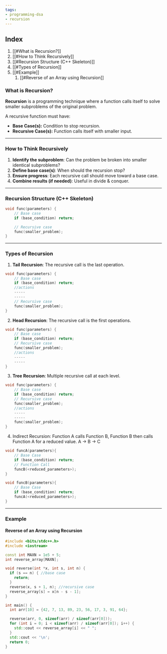```yaml
---
tags:
- programming-dsa
- recursion
---
```


## Index 

1. [[#What is Recursion?]]
2. [[#How to Think Recursively]]
3. [[#Recursion Structure (C++ Skeleton)]]
4. [[#Types of Recursion]]
5. [[#Example]]
	1. [[#Reverse of an Array using Recursion]]
### What is Recursion?

**Recursion** is a programming technique where a function calls itself to solve smaller subproblems of the original problem.

A recursive function must have:
- **Base Case(s):** Condition to stop recursion.
- **Recursive Case(s):** Function calls itself with smaller input.

---

### How to Think Recursively

1. **Identify the subproblem**: Can the problem be broken into smaller identical subproblems?
2. **Define base case(s)**: When should the recursion stop?
3. **Ensure progress**: Each recursive call should move toward a base case.
4. **Combine results (if needed)**: Useful in divide & conquer.

---

### Recursion Structure (C++ Skeleton)

```cpp
void func(parameters) {
    // Base case
    if (base_condition) return;

    // Recursive case
    func(smaller_problem);
}
```

---

### Types of Recursion 

1. **Tail Recursion**: The recursive call is the last operation.
```cpp
void func(parameters) {
    // Base case
    if (base_condition) return;
	//actions 
	----- 
	-----
    // Recursive case
    func(smaller_problem);
}
```

2. **Head Recursion**: The recursive call is the first operations.
```cpp
void func(parameters) {
    // Base case
    if (base_condition) return;
    // Recursive case
    func(smaller_problem);
	//actions 
	----- 
	-----
}
```
3. **Tree Recursion**: Multiple recursive call at each level.
```cpp
void func(parameters) {
    // Base case
    if (base_condition) return;
    // Recursive case
    func(smaller_problem);
	//actions 
	----- 
	-----
	func(smaller_problem);
}
```
4. Indirect Recursion: Function A calls Function B, Function B then calls Function A for a reduced value. A -> B -> C
```cpp
void funcA(parameters){
	// Base Case
	if (base_condition) return;
	// Function Call 
	funcB(<reduced_parameters>); 
}

void funcB(parameters){
	// Base Case
	if (base_condition) return;
	funcA(<reduced_parameters>);
}
```

---

### Example 

#### Reverse of an Array using Recursion 

```cpp
#include <bits/stdc++.h>
#include <iostream>

const int MAXN = 1e5 + 5;
int reverse_array[MAXN];

void reverse(int *x, int s, int n) {
  if (s == n) { //base case
    return;
  }
  reverse(x, s + 1, n); //recursive case
  reverse_array[s] = x[n - s - 1];
}

int main() {
  int arr[10] = {42, 7, 13, 89, 23, 56, 17, 3, 91, 64};

  reverse(arr, 0, sizeof(arr) / sizeof(arr[0]));
  for (int i = 0; i < sizeof(arr) / sizeof(arr[0]); i++) {
    std::cout << reverse_array[i] << " ";
  }
  std::cout << '\n';
  return 0;
}
```